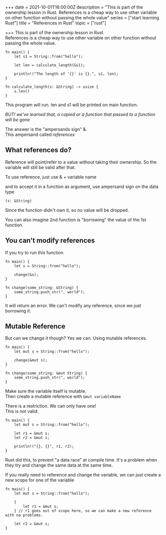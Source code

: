 +++
date = 2021-10-01T16:00:00Z
description = "This is part of the ownership lesson in Rust. References is a cheap way to use other variable on other function without passing the whole value"
series = ["start learning Rust"]
title = "References in Rust"
topic = ["rust"]

+++
This is part of the ownership lesson in Rust.   
References is a cheap way to use other variable on other function without passing the whole value.

    fn main() {
        let s1 = String::from("hello");
    
        let len = calculate_length(&s1);
    
        println!("The length of '{}' is {}.", s1, len);
    }
    
    fn calculate_length(s: &String) -> usize {
        s.len()
    }

This program will run. len and s1 will be printed on main function. 

_BUT! we've learned that, a copied or a function that passed to a function will be gone_

The answer is the "ampersands sign" &.   
This ampersand called _references_

## What references do?

Reference will point/refer to a value without taking their ownership. So the variable will still be valid after that.

To use reference, just use & + variable name

and to accept it in a function as argument, use ampersand sign on the data type

    (s: &String)

Since the function didn't own it, so no value will be dropped.

You can also imagine 2nd function is "borrowing" the value of the 1st function.

## You can't modify references

If you try to run this function

    fn main() {
        let s = String::from("hello");
    
        change(&s);
    }
    
    fn change(some_string: &String) {
        some_string.push_str(", world");
    }

It will return an error. We can't modify any reference, since we just borrowing it.

## Mutable Reference

But can we change it though? Yes we can. Using mutable references.

    fn main() {
        let mut s = String::from("hello");
    
        change(&mut s);
    }
    
    fn change(some_string: &mut String) {
        some_string.push_str(", world");
    }

Make sure the variable itself is mutable.   
Then create a mutable reference with `&mut variableName`

There is a restriction. We can only have one!   
This is not valid:

    fn main() {
        let mut s = String::from("hello");
    
        let r1 = &mut s;
        let r2 = &mut s;
    
        println!("{}, {}", r1, r2);
    }

Rust did this, to prevent "a data race" at compile time. It's a problem when they try and change the same data at the same time.

If you really need to reference and change the variable, we can just create a new scope for one of the variable

    fn main() {
        let mut s = String::from("hello");
    
        {
            let r1 = &mut s;
        } // r1 goes out of scope here, so we can make a new reference with no problems.
    
        let r2 = &mut s;
    }